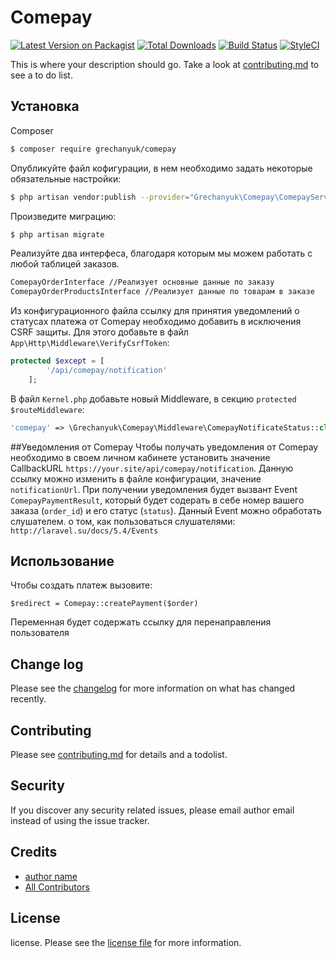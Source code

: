 # Comepay

[![Latest Version on Packagist][ico-version]][link-packagist]
[![Total Downloads][ico-downloads]][link-downloads]
[![Build Status][ico-travis]][link-travis]
[![StyleCI][ico-styleci]][link-styleci]

This is where your description should go. Take a look at [contributing.md](contributing.md) to see a to do list.

## Установка

Composer

``` bash
$ composer require grechanyuk/comepay
```

Опубликуйте файл кофигурации, в нем необходимо задать некоторые обязательные настройки:
``` bash
$ php artisan vendor:publish --provider="Grechanyuk\Comepay\ComepayServiceProvider" --tag="comepay.config"
```

Произведите миграцию:
``` bash
$ php artisan migrate
```

Реализуйте два интерфеса, благодаря которым мы можем работать с любой таблицей заказов.
``` bash
ComepayOrderInterface //Реализует основные данные по заказу
ComepayOrderProductsInterface //Реализует данные по товарам в заказе
```

Из конфигурационного файла ссылку для принятия уведомлений о статусах платежа от Comepay необходимо добавить в исключения CSRF защиты.
Для этого добавьте в файл `App\Http\Middleware\VerifyCsrfToken`:
``` php
protected $except = [
        '/api/comepay/notification'
    ];
```

В файл `Kernel.php` добавьте новый Middleware, в секцию `protected $routeMiddleware`:
``` php
'comepay' => \Grechanyuk\Comepay\Middleware\ComepayNotificateStatus::class,
```

##Уведомления от Comepay
Чтобы получать уведомления от Comepay необходимо в своем личном кабинете установить
значение CallbackURL `https://your.site/api/comepay/notification`. Данную ссылку можно изменить в 
файле конфигурации, значение `notificationUrl`.
При получении уведомления будет вызвант Event `ComepayPaymentResult`, который будет содерать в себе
номер вашего заказа (`order_id`) и его статус (`status`). Данный Event можно обработать
слушателем. о том, как пользоваться слушателями: `http://laravel.su/docs/5.4/Events`

## Использование
Чтобы создать платеж вызовите: 
```
$redirect = Comepay::createPayment($order)
```
Переменная будет содержать ссылку для перенаправления пользователя

## Change log

Please see the [changelog](changelog.md) for more information on what has changed recently.


## Contributing

Please see [contributing.md](contributing.md) for details and a todolist.

## Security

If you discover any security related issues, please email author email instead of using the issue tracker.

## Credits

- [author name][link-author]
- [All Contributors][link-contributors]

## License

license. Please see the [license file](license.md) for more information.

[ico-version]: https://img.shields.io/packagist/v/grechanyuk/comepay.svg?style=flat-square
[ico-downloads]: https://img.shields.io/packagist/dt/grechanyuk/comepay.svg?style=flat-square
[ico-travis]: https://img.shields.io/travis/grechanyuk/comepay/master.svg?style=flat-square
[ico-styleci]: https://styleci.io/repos/12345678/shield

[link-packagist]: https://packagist.org/packages/grechanyuk/comepay
[link-downloads]: https://packagist.org/packages/grechanyuk/comepay
[link-travis]: https://travis-ci.org/grechanyuk/comepay
[link-styleci]: https://styleci.io/repos/12345678
[link-author]: https://github.com/grechanyuk
[link-contributors]: ../../contributors]